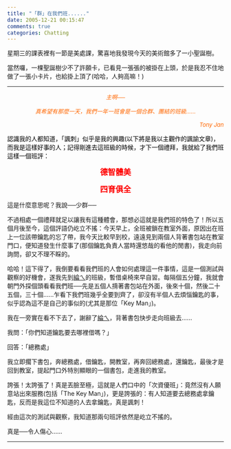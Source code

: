 ```yaml
---
title: "「群」在我們班......"
date: 2005-12-21 00:15:47
comments: true
categories: Chatting
---
```

<p align="left">星期三的課表裡有一節是美處課，驚喜地我發現今天的美術館多了一小聖誕樹。</p><p>當然囉，一棵聖誕樹少不了許願卡，已看見一張張的被掛在上頭，於是我忍不住地做了一張小卡片，也給掛上頂了(哈哈，人夠高嘛！)</p><hr /><p /><p align="center"><font color="#ff6600"><em><font size="2">主啊──</font></em></font></p><p align="center"><em><font color="#ff6600" size="2">真希望有那麼一天，我們一年一班會是一個合群、團結的班級......</font></em></p><p align="right"><em><font color="#ff6600" size="2">Tony Jan</font></em><p /><p align="left"><font color="#000000">認識我的人都知道，「諷刺」似乎是我的興趣(以下將是我以主觀作的諷諭文章)，而我是這樣好事的人；記得剛進去這班級的時候，才下一個禮拜，我就給了我們班這樣一個班評：</font></p><p align="center"><font color="#ff0000" size="4"><strong>德智體美</strong></font></p><p align="center"><font color="#ff0000" size="4"><strong>四育俱全</strong></font></p><p align="left">這是什麼意思呢？我說──少群──</p><p align="left">不過相處一個禮拜就足以讓我有這種體會，那想必這就是我們班的特色了！所以五個月後至今，這個評語仍屹立不搖：今天早上，全班被鎖在教室外面，原因出在班上一位該帶鑰匙的忘了帶，我今天比較早到校，遠遠見到兩個人背著書包站在教室門口，便知道發生什麼事了(那個鑰匙負責人當時還悠哉的看他的閒書)，我走向前詢問，卻又不理不睬的。</p><p align="left">哈哈！這下得了，我倒要看看我們班的人會如何處理這一件事情，這是一個測試與觀察的好機會，遂我先到<u>綸ㄟ</u>的班級，暫借桌椅來早自習。每隔個五分鐘，我就會朝門外探個頭看看我們班──先是五個人揹著書包站在外面，後來十個，然後二十五個，三十個......乍看下我們班幾乎全要到齊了，卻沒有半個人去煩惱鑰匙的事，似乎認為這不是自己的事似的(尤其是那位「Key Man」)。</p><p align="left">我在一旁實在看不下去了，謝辭了<u>綸ㄟ</u>，背著書包快步走向班級去......</p><p align="left">我問：「你們知道鑰匙要去哪裡借嗎？」</p><p align="left">回答：「總務處」</p><p align="left">我立即擱下書包，奔總務處，借鑰匙，開教室，再奔回總務處，還鑰匙，最後才是回到教室，提起門口外特別顯眼的一個書包，走進我的教室。</p><p align="left">誇張！太誇張了！真是丟臉至極，這就是人們口中的「次資優班」：竟然沒有人願意站出來服務(包括「The Key Man」)，更是誇張的：有人知道要去總務處拿鑰匙，反而是我這位不知道的人去拿鑰匙，真是諷刺！</p><p align="left">經由這次的測試與觀察，我知道那兩句班評依然是屹立不搖的。</p><p align="left">真是──令人傷心......</p></p><hr />
